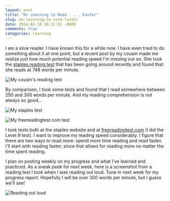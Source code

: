 ```yaml
---
layout: post
title: "On Learning to Read . . . Faster"
slug: on-learning-to-read-faster
date: 2014-02-10 10:12:52 -0600
comments: true
categories: learning
---
```


I am a slow reader. I have known this for a while now. I have even tried to do something about it at one point, but a recent post by my cousin made me realize just how much potential reading speed I'm missing out on. She took the [staples reading test](http://www.staples.com/sbd/cre/marketing/technology-research-centers/ereaders/speed-reader/) that has been going around recently and found that she reads at 748 words per minute.

![My cousin's reading test][staples-cousin-test]

By comparison, I took some tests and found that I read somewhere between 250 and 300 words per minute. And my reading comprehension is not always so good...

![My staples test][staples-my-test]

![My freereadingtest.com test][reading-test]

I took tests both at the staples website and at [freereadingtest.com](http://www.freereadingtest.com/free-reading-test.html) (I did the Level 9 test). I want to improve my reading speed considerably. I figure that there are two ways to read more: spend more time reading and read faster. I'll start with reading faster, since that allows for reading more no matter the time spent reading.

I plan on posting weekly on my progress and what I've learned and practiced. As a sneak peek for next week, here is a screenshot from a reading test I took when I was reading out loud. Tune in next week for my progress report. Hopefully I will be over 300 words per minute, but I guess we'll see!

![Reading out loud][vocalizing]

[reading-test]: /images/freereadingtest.com.first-shot.png "First shot at reading test"
[vocalizing]: /images/freereadingtest.com.vocalizing.png "Vocalizing a reading test"
[staples-cousin-test]: /images/staples.com.cousins-test.png "My cousin's staples test"
[staples-my-test]: /images/staples.com.my-test.png "My staples test"
